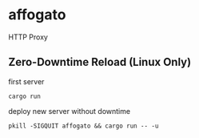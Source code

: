 # affogato

HTTP Proxy

## Zero-Downtime Reload (Linux Only)

first server 
```
cargo run 
```

deploy new server without downtime
```
pkill -SIGQUIT affogato && cargo run -- -u
```